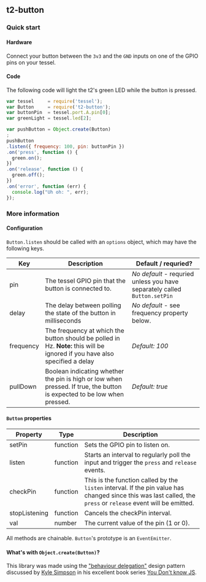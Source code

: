 ## t2-button

### Quick start

#### Hardware

Connect your button between the `3v3` and the `GND` inputs on one of the GPIO pins on your tessel.

#### Code

The following code will light the t2's green LED while the button is pressed.

```javascript
var tessel     = require('tessel');
var Button     = require('t2-button');
var buttonPin  = tessel.port.A.pin[0];
var greenLight = tessel.led[2];

var pushButton = Object.create(Button)
;
pushButton
.listen({ frequency: 100, pin: buttonPin })
.on('press', function () {
  green.on();
})
.on('release', function () {
  green.off();
})
.on('error', function (err) {
  console.log("Uh oh: ", err);
});
```

### More information

#### Configuration

`Button.listen` should be called with an `options` object, which may have the following keys.

| Key | Description | Default / requried? |
|-----|-------------|---------------------|
| pin | The tessel GPIO pin that the button is connected to. | *No default* - requried unless you have separately called `Button.setPin` |
| delay | The delay between polling the state of the button in milliseconds | *No default* - see frequency property below.
| frequency | The frequency at which the button should be polled in Hz. **Note:** this will be ignored if you have also specified a delay | *Default: 100*
| pullDown | Boolean indicating whether the pin is high or low when pressed. If true, the button is expected to be low when pressed. | *Default: true* |

#### `Button` properties

| Property | Type | Description |
|----------|------|-------------|
| setPin  | function | Sets the GPIO pin to listen on. |
| listen | function | Starts an interval to regularly poll the input and trigger the `press` and `release` events. |
| checkPin | function | This is the function called by the `listen` interval. If the pin value has changed since this was last called, the `press` or `release` event will be emitted. |
| stopListening | function | Cancels the checkPin interval. |
| val | number | The current value of the pin (1 or 0). |

All methods are chainable.
`Button`'s prototype is an `EventEmitter`.

#### What's with `Object.create(Button)`?

This library was made using the ["behaviour delegation"](https://github.com/getify/You-Dont-Know-JS/blob/master/this%20&%20object%20prototypes/ch6.md#delegation-theory) design pattern discussed by [Kyle Simpson](https://github.com/getify/You-Dont-Know-JS/blob/master/this%20&%20object%20prototypes/ch6.md#delegation-theory) in his excellent book series [You Don't know JS](https://github.com/getify/You-Dont-Know-JS/blob/master/this%20&%20object%20prototypes/ch6.md).
